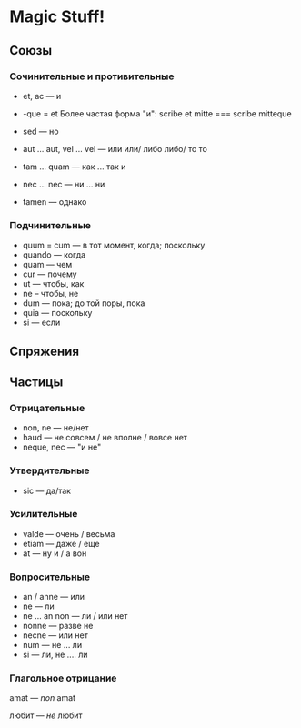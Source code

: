 # Magic Stuff!

## Союзы

### Сочинительные и противительные

* et, ac — и
*  -que = et Более частая форма "и": scribe et mitte === scribe mitteque
*  sed — но

* aut ... aut, vel ... vel — или или/ либо либо/ то то
* tam ... quam — как ... так и 
* nec ... nec — ни ... ни
* tamen — однако

### Подчинительные

* quum = cum — в тот момент, когда; поскольку 
* quando — когда
* quam — чем
* cur — почему
* ut — чтобы, как 
* ne – чтобы, не 
* dum —  пока; до той поры, пока
* quia — поскольку 
* si — если

## Спряжения 

## Частицы

### Отрицательные

* non, ne — не/нет
* haud — не совсем / не вполне / вовсе нет
* neque, nec — "и не"

### Утвердительные

* sic — да/так

### Усилительные

* valde — очень / весьма
* etiam — даже / еще
* at — ну и / а вон

### Вопросительные

* an / anne — или
* ne — ли
* ne ... an non — ли / или нет
* nonne — разве не
* necne — или нет
* num — не ... ли
* si — ли, не .... ли 

### Глагольное отрицание

amat — _non_ amat

любит — _не_ любит